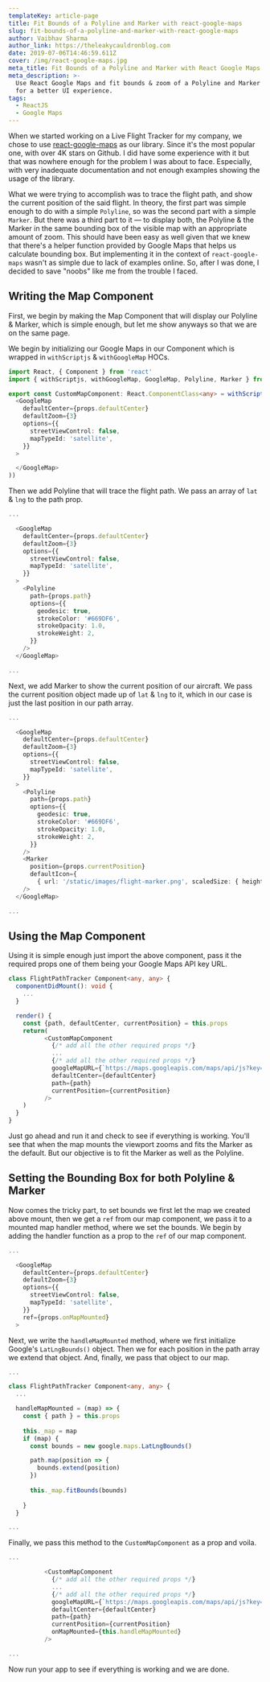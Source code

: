 ```yaml
---
templateKey: article-page
title: Fit Bounds of a Polyline and Marker with react-google-maps
slug: fit-bounds-of-a-polyline-and-marker-with-react-google-maps
author: Vaibhav Sharma
author_link: https://theleakycauldronblog.com
date: 2019-07-06T14:46:59.611Z
cover: /img/react-google-maps.jpg
meta_title: Fit Bounds of a Polyline and Marker with React Google Maps
meta_description: >-
  Use React Google Maps and fit bounds & zoom of a Polyline and Marker together
  for a better UI experience.
tags:
  - ReactJS
  - Google Maps
---
```

When we started working on a Live Flight Tracker for my company, we chose to use [react-google-maps](https://github.com/tomchentw/react-google-maps) as our library. Since it's the most popular one, with over 4K stars on Github. I did have some experience with it but that was nowhere enough for the problem I was about to face. Especially, with very inadequate documentation and not enough examples showing the usage of the library.

What we were trying to accomplish was to trace the flight path, and show the current position of the said flight. In theory, the first part was simple enough to do with a simple `Polyline`, so was the second part with a simple `Marker`. But there was a third part to it — to display both, the Polyline & the Marker in the same bounding box of the visible map with an appropriate amount of zoom. This should have been easy as well given that we knew that there's a helper function provided by Google Maps that helps us calculate bounding box. But implementing it in the context of `react-google-maps` wasn't as simple due to lack of examples online. So, after I was done, I decided to save "noobs" like me from the trouble I faced.

## Writing the Map Component

First, we begin by making the Map Component that will display our Polyline & Marker, which is simple enough, but let me show anyways so that we are on the same page.

We begin by initializing our Google Maps in our Component which is wrapped in `withScriptjs` & `withGoogleMap` HOCs.

```typescript
import React, { Component } from 'react'
import { withScriptjs, withGoogleMap, GoogleMap, Polyline, Marker } from 'react-google-maps'

export const CustomMapComponent: React.ComponentClass<any> = withScriptjs(withGoogleMap((props) =>
  <GoogleMap
    defaultCenter={props.defaultCenter}
    defaultZoom={3}
    options={{
      streetViewControl: false,
      mapTypeId: 'satellite',
    }}
  >

  </GoogleMap>
))
```

Then we add Polyline that will trace the flight path. We pass an array of `lat` & `lng` to the path prop.

```typescript
...

  <GoogleMap
    defaultCenter={props.defaultCenter}
    defaultZoom={3}
    options={{
      streetViewControl: false,
      mapTypeId: 'satellite',
    }}
  >
    <Polyline
      path={props.path}
      options={{
        geodesic: true,
        strokeColor: '#669DF6',
        strokeOpacity: 1.0,
        strokeWeight: 2,
      }}
    />
  </GoogleMap>

...
```

Next, we add Marker to show the current position of our aircraft. We pass the current position object made up of `lat` & `lng` to it, which in our case is just the last position in our path array.

```typescript
...

  <GoogleMap
    defaultCenter={props.defaultCenter}
    defaultZoom={3}
    options={{
      streetViewControl: false,
      mapTypeId: 'satellite',
    }}
  >
    <Polyline
      path={props.path}
      options={{
        geodesic: true,
        strokeColor: '#669DF6',
        strokeOpacity: 1.0,
        strokeWeight: 2,
      }}
    />
    <Marker
      position={props.currentPosition}
      defaultIcon={
        { url: '/static/images/flight-marker.png', scaledSize: { height: 16, width: 16 }, anchor: new google.maps.Point(8, 8) }}
    />
  </GoogleMap>

...
```

## Using the Map Component

Using it is simple enough just import the above component, pass it the required props one of them being your Google Maps API key URL.

```typescript
class FlightPathTracker Component<any, any> {
  componentDidMount(): void {
    ...
  }

  render() {
    const {path, defaultCenter, currentPosition} = this.props
    return(
          <CustomMapComponent
            {/* add all the other required props */}
            ...
            {/* add all the other required props */}
            googleMapURL={`https://maps.googleapis.com/maps/api/js?key=${process.env.GOOGLE_MAP_API_KEY}`}
            defaultCenter={defaultCenter}
            path={path}
            currentPosition={currentPosition}
          />
    )
  }
}
```

Just go ahead and run it and check to see if everything is working. You'll see that when the map mounts the viewport zooms and fits the Marker as the default. But our objective is to fit the Marker as well as the Polyline.

## Setting the Bounding Box for both Polyline & Marker

Now comes the tricky part, to set bounds we first let the map we created above mount, then we get a `ref` from our map component, we pass it to a mounted map handler method, where we set the bounds. We begin by adding the handler function as a prop to the `ref` of our map component.

```typescript
...

  <GoogleMap
    defaultCenter={props.defaultCenter}
    defaultZoom={3}
    options={{
      streetViewControl: false,
      mapTypeId: 'satellite',
    }}
    ref={props.onMapMounted}
  >
```

Next, we write the `handleMapMounted` method, where we first initialize Google's `LatLngBounds()` object. Then we for each position in the path array we extend that object. And, finally, we pass that object to our map.

```typescript
...

class FlightPathTracker Component<any, any> {
  ...

  handleMapMounted = (map) => {
    const { path } = this.props
    
    this._map = map
    if (map) {
      const bounds = new google.maps.LatLngBounds()

      path.map(position => {
        bounds.extend(position)
      })
      
      this._map.fitBounds(bounds)
   
    }
  }

...
```

Finally, we pass this method to the `CustomMapComponent` as a prop and voila.

```typescript
...

          <CustomMapComponent
            {/* add all the other required props */}
            ...
            {/* add all the other required props */}
            googleMapURL={`https://maps.googleapis.com/maps/api/js?key=${process.env.GOOGLE_MAP_API_KEY}`}
            defaultCenter={defaultCenter}
            path={path}
            currentPosition={currentPosition}
            onMapMounted={this.handleMapMounted}
          />

...
```

Now run your app to see if everything is working and we are done.
